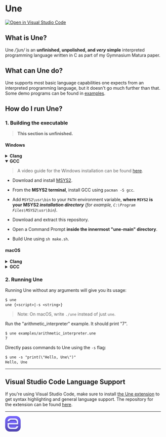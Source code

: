 # Une

[![Open in Visual Studio Code](https://open.vscode.dev/badges/open-in-vscode.svg)](https://open.vscode.dev/thechnet/une)

## What is Une?

Une */ˈjun/* is an **unfinished, unpolished, and *very* simple** interpreted programming language written in C as part of my Gymnasium Matura paper.

## What can Une do?

Une supports most basic language capabilities one expects from an interpreted programming language, but it doesn't go much further than that.
Some demo programs can be found in [examples](examples).

## How do I run Une?

### 1. Building the executable

> **This section is unfinished.**

#### Windows

<details>
<summary><b>Clang</b></summary>
</details>

<details open>
<summary><b>GCC</b></summary>

> A video guide for the Windows installation can be found [here](https://www.youtube.com/watch?v=Irjglwouq7s).

- Download and install [MSYS2](https://www.msys2.org/).
- From the **MSYS2 terminal**, install GCC using `pacman -S gcc`.
- Add `MSYS2\usr\bin` to your `PATH` environment variable, **where `MSYS2` is your MSYS2 *installation directory*** *(for example, `C:\Program Files\MSYS2\usr\bin`)*.

- Download and extract this repository.
- Open a Command Prompt **inside the innermost "une-main" directory**.
- Build Une using `sh make.sh`.

</details>

#### macOS

<details>
<summary><b>Clang</b></summary>
</details>

<details>
<summary><b>GCC</b></summary>

> A video guide for the macOS installation can be found [here](https://www.youtube.com/watch?v=Hm5mQRtN44w).

> ❕ Depending on your environment, some parts of this installation may produce errors. If you encounter an error, follow the instructions given in the error message and retry the step that failed.

- Install [Homebrew](https://brew.sh/).
- In Terminal, install GCC using `brew install gcc`.
- Create a symbolic link to GCC using the following commands:
  1. `cd /usr/local/bin`
  2. `sudo rm gcc`
  3. `ln -s gcc-11 gcc` *(Ensure the `-11` suffix matches your GCC major version.)*
- Download this repository, unzipping it if necessary.
- Open Terminal **inside the innermost "une-main" directory**.
- Build Une using `./make.sh`.
  > If this fails, ensure the build script is executable using `chmod 700 make.sh`, and repeat.

</details>

### 2. Running Une

Running Une without any arguments will give you its usage:

```
$ une
une {<script>|-s <string>}
```
> Note: On macOS, write `./une` instead of just `une`.

Run the "arithmetic_interpreter" example. It should print "7".

```
$ une examples/arithmetic_interpreter.une
7
```

Directly pass commands to Une using the `-s` flag:

```
$ une -s "print(\"Hello, Une\")"
Hello, Une
```

---

## Visual Studio Code Language Support

If you're using Visual Studio Code, make sure to install [the Une extension](https://marketplace.visualstudio.com/items?itemName=chnet.une) to get syntax highlighting and general language support. The repository for the extension can be found [here](https://github.com/thechnet/une-vscode).

---

<img src="res/icon.png" width=10%>

